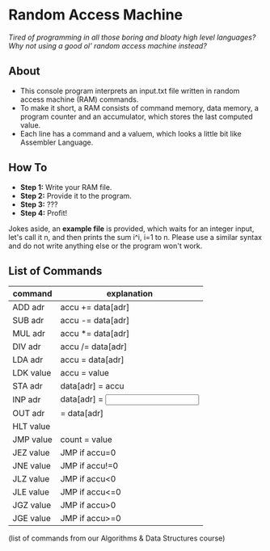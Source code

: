# Random Access Machine

*Tired of programming in all those boring and bloaty high level languages? Why not using a good ol' random access machine instead?*

## About

* This console program interprets an input.txt file written in random access machine (RAM) commands.
* To make it short, a RAM consists of command memory, data memory, a program counter and an accumulator, which stores the last computed value.
* Each line has a command and a valuem, which looks a little bit like Assembler Language.

## How To

* **Step 1:** Write your RAM file.
* **Step 2:** Provide it to the program.
* **Step 3:** ???
* **Step 4:** Profit!

Jokes aside, an **example file** is provided, which waits for an integer input, let's call it n, and then prints the sum i^i, i=1 to n.
Please use a similar syntax and do not write anything else or the program won't work.

## List of Commands

| command   | explanation		   |
|-----------|----------------------|
| ADD adr   | accu += data[adr]    |
| SUB adr   | accu -= data[adr]    |
| MUL adr   | accu *= data[adr]    |
| DIV adr   | accu /= data[adr]    |
| LDA adr   | accu = data[adr]     |
| LDK value | accu = value         |
| STA adr   | data[adr] = accu     |
| INP adr   | data[adr] = <INPUT>  |
| OUT adr   | <OUTPUT> = data[adr] |
| HLT value | <END>                |
| JMP value | count = value        |
| JEZ value | JMP if accu=0        |
| JNE value | JMP if accu!=0       |
| JLZ value | JMP if accu<0        |
| JLE value | JMP if accu<=0       |
| JGZ value | JMP if accu>0        |
| JGE value | JMP if accu>=0       |

(list of commands from our Algorithms & Data Structures course)